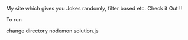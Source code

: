 My site which gives you Jokes randomly, filter based etc.
Check it Out !!

To run

change directory
nodemon solution.js
